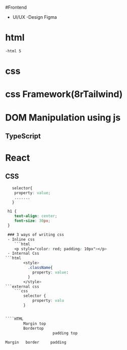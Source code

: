 #Frontend
- UI/UX
    -Design Figma
# html
    -html 5
# css
# css Framework(8rTailwind)
# DOM Manipulation using js
## TypeScript
# React

## CSS
```css
   selector{
    property: value;
    .......
   }

 h1 {
    text-align: center;
    font-size: 30px;
 }

 ### 3 ways of writing css
 - Inline css
    ```html
    <p style="color: red; padding: 10px"></p>
 - Internal Css
```html
        <style>
          .className{
            property: value:
          }
        </style>
```external css
    ```css   
        selector {
            property: valu
        }


````HTML
        Margin top
        Bordertop 
                     padding top
    
Margin   border     padding

